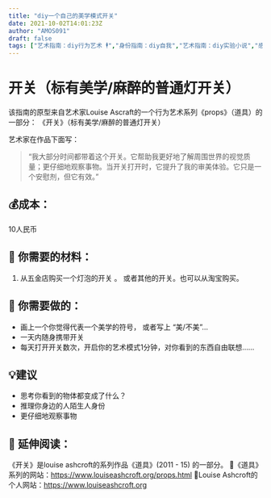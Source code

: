 ```yaml
---
title: "diy一个自己的美学模式开关"
date: 2021-10-02T14:01:23Z
author: "AMOS091"
draft: false
tags: ["艺术指南：diy行为艺术 🕴","身份指南：diy自我","艺术指南：diy实验小说","感官指南：diy一种看的方式 👁","经济指南：diy一个超低成本的创作","身份指南：diy物我","感官指南：diy一种瞬间感 🕞"]
---
```


# 开关（标有美学/麻醉的普通灯开关）

该指南的原型来自艺术家Louise Ascraft的一个行为艺术系列《props》（道具）的一部分： 《开关》（标有美学/麻醉的普通灯开关）

艺术家在作品下面写：
> “我大部分时间都带着这个开关。它帮助我更好地了解周围世界的视觉质量；更仔细地观察事物。当开关打开时，它提升了我的审美体验。它只是一个安慰剂，但它有效。”

## 💰成本： 
10人民币

## 🔧 你需要的材料：
1. 从五金店购买一个灯泡的开关 。 或者其他的开关。也可以从淘宝购买。 

## 🔫 你需要做的：
- 画上一个你觉得代表一个美学的符号， 或者写上 “美/不美”…
- 一天内随身携带开关
- 每天打开开关数次，开启你的艺术模式1分钟，对你看到的东西自由联想……

## 💡建议
- 思考你看到的物体都变成了什么？
- 推理你身边的人陌生人身份
- 更仔细地观察事物
 
## 👀 延伸阅读：
《开关》是louise ashcroft的系列作品《道具》(2011 - 15) 的一部分。
🔗《道具》系列的网站：https://www.louiseashcroft.org/props.html
🔗Louise Ashcroft的个人网站：https://www.louiseashcroft.org



